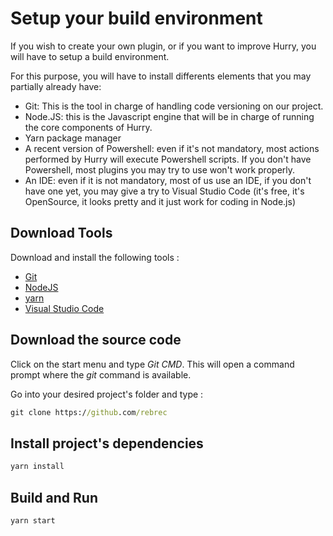 # Setup your build environment

If you wish to create your own plugin, or if you want to improve Hurry, you will have to setup
a build environment.

For this purpose, you will have to install differents elements that you may partially already have:

- Git: This is the tool in charge of handling code versioning on our project.
- Node.JS: this is the Javascript engine that will be in charge of running the core components
of Hurry.
- Yarn package manager 
- A recent version of Powershell: even if it's not mandatory, most actions performed by Hurry will
 execute Powershell scripts. If you don't have Powershell, most plugins you may try to use won't work
 properly.
- An IDE: even if it is not mandatory, most of us use an IDE, if you don't have one yet, you
may give a try to Visual Studio Code (it's free, it's OpenSource, it looks pretty and it just work
for coding in Node.js)

## Download Tools

Download and install the following tools :

- [Git](https://git-scm.com/download/win)
- [NodeJS](https://nodejs.org/en/download/)
- [yarn](https://classic.yarnpkg.com/fr/docs/install/#windows-stable)
- [Visual Studio Code](https://code.visualstudio.com/download)


## Download the source code

Click on the start menu and type *Git CMD*. This will open a command prompt where the *git* command is available.

Go into your desired project's folder and type :

```cmd
git clone https://github.com/rebrec
```

## Install project's dependencies

```cmd
yarn install
```

## Build and Run

```cmd
yarn start
```
